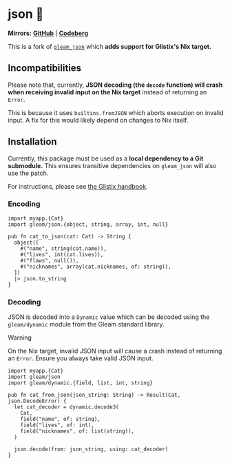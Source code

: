 # json 🐑

**Mirrors:** [**GitHub**](https://github.com/glistix/json) | [**Codeberg**](https://codeberg.org/glistix/json)

This is a fork of [`gleam_json`](https://github.com/gleam-lang/json) which **adds support for Glistix's Nix target.**

## Incompatibilities

Please note that, currently, **JSON decoding (the `decode` function) will crash when receiving invalid input on the Nix target**
instead of returning an `Error`.

This is because it uses `builtins.fromJSON` which aborts execution on invalid input. A fix for this would likely depend
on changes to Nix itself.

## Installation

Currently, this package must be used as a **local dependency to a Git submodule.**
This ensures transitive dependencies on `gleam_json` will also use the patch.

For instructions, please see [the Glistix handbook](https://glistix.github.io/book/recipes/overriding-packages.html).

### Encoding

```gleam
import myapp.{Cat}
import gleam/json.{object, string, array, int, null}

pub fn cat_to_json(cat: Cat) -> String {
  object([
    #("name", string(cat.name)),
    #("lives", int(cat.lives)),
    #("flaws", null()),
    #("nicknames", array(cat.nicknames, of: string)),
  ])
  |> json.to_string
}
```

### Decoding

JSON is decoded into a `Dynamic` value which can be decoded using the
`gleam/dynamic` module from the Gleam standard library.

> [!WARNING]
>
> On the Nix target, invalid JSON input will cause a crash instead of
> returning an `Error`. Ensure you always take valid JSON input.

```gleam
import myapp.{Cat}
import gleam/json
import gleam/dynamic.{field, list, int, string}

pub fn cat_from_json(json_string: String) -> Result(Cat, json.DecodeError) {
  let cat_decoder = dynamic.decode3(
    Cat,
    field("name", of: string),
    field("lives", of: int),
    field("nicknames", of: list(string)),
  )

  json.decode(from: json_string, using: cat_decoder)
}
```
